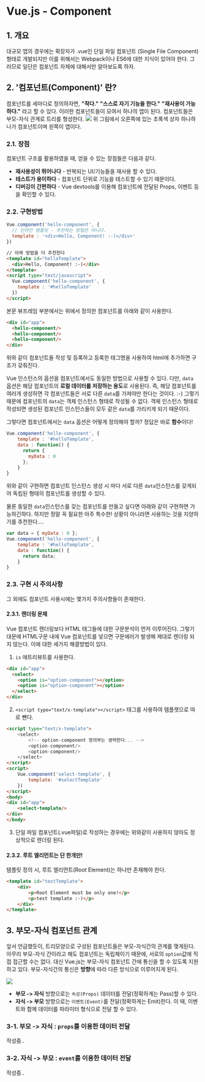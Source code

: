 # Vue.js - Component

## 1. 개요
대규모 앱의 경우에는 확장자가 .vue인 단일 파일 컴포넌트 (Single File Component) 형태로 개발되지만 이를 위해서는 Webpack이나 ES6에 대한 지식이 있어야 한다. 그러므로 일단은 컴포넌트 자체에 대해서만 알아보도록 하자.

## 2. '컴포넌트(Component)' 란?
컴포넌트를 세마디로 정의하자면, **"작다."** **"스스로 자기 기능을 한다."** **"재사용이 가능하다."** 라고 할 수 있다.
이러한 컴포넌트들이 모여서 하나의 앱이 된다. 컴포넌트들은 부모-자식 관계로 트리를 형성한다.
![](https://kr.vuejs.org/images/components.png)
위 그림에서 오른쪽에 있는 초록색 상자 하나하나가 컴포넌트이며 왼쪽이 앱이다.

### 2.1. 장점
컴포넌트 구조를 활용하였을 때, 얻을 수 있는 장점들은 다음과 같다.
* **재사용성이 뛰어나다** - 반복되는 UI/기능들을 재사용 할 수 있다.
* **테스트가 용이하다** - 컴포넌트 단위로 기능을 테스트할 수 있기 때문이다.
* **디버깅이 간편하다** - Vue devtools를 이용해 컴포넌트에 전달된 Props, 이벤트 등을 확인할 수 있다.

### 2.2. 구현방법
```javascript
Vue.component('hello-component', {
  // 인라인 템플릿 - 추천하는 방법은 아니다.
  template : '<div>Hello, Component! :-)</div>'
})
```
```html
// 아래 방법을 더 추천한다
<template id="helloTemplate">
  <div>Hello, Component! :-)</div>
</template>
<script type="text/javascript">
  Vue.component('hello-component', {
    template : '#helloTemplate'
  })
</script>
```
본문 뷰프레임 부분에서는 위에서 정의한 컴포넌트를 아래와 같이 사용한다.
```html
<div id="app">
  <hello-component/>
  <hello-component/>
  <hello-component/>
</div>
```
위와 같이 컴포넌트들 작성 및 등록하고 등록한 태그명을 사용하여 html에 추가하면 구조가 갖춰진다.

Vue 인스턴스의 옵션을 컴포넌트에서도 동일한 방법으로 사용할 수 있다. 다만, `data` 옵션은 해당 컴포넌트의 **로컬 데이터를 저장하는 용도**로 사용된다. 즉, 해당 컴포넌트를 여러개 생성하면 각 컴포넌트들은 서로 다른 `data`를 가져야만 한다는 것이다. :-) 그렇기 때문에 컴포넌트의 `data`는 객체 인스턴스 형태로 작성될 수 없다. 객체 인스턴스 형태로 작성되면 생성된 컴포넌트 인스턴스들이 모두 같은 `data`를 가리키게 되기 때문이다.

그렇다면 컴포넌트에서는 `data` 옵션은 어떻게 정의해야 할까? 정답은 바로 **함수**이다!

```javascript
Vue.component('hello-component', {
    template : '#helloTemplate',
    data : function() {
      return {
        myData : 0
      };
    }
}
```
위와 같이 구현하면 컴포넌트 인스턴스 생성 시 마다 서로 다른 `data`인스턴스를 갖게되어 독립된 형태의 컴포넌트를 생성할 수 있다.

물론 동일한 `data`인스턴스를 갖는 컴포넌트를 만들고 싶다면 아래와 같이 구현하면 가능하긴하다. 하지만 정말 꼭 필요한 아주 특수한! 상황이 아니라면 사용하는 것을 지양하기를 추천한다....
```javascript
var data = { myData : 0 };
Vue.component('hello-component', {
    template : '#helloTemplate',
    data : function() {
      return data;
    }
}
```

### 2.3. 구현 시 주의사항
그 외에도 컴포넌트 사용시에는 몇가지 주의사항들이 존재한다.
#### 2.3.1. 렌더링 문제
Vue 컴포넌트 렌더링보다 HTML 태그들에 대한 구문분석이 먼저 이루어진다. 그렇기 대문에 HTML구문 내에 Vue 컴포넌트를 넣으면 구문에러가 발생해 제대로 렌더링 되지 않는다. 이에 대한 세가지 해결방법이 있다.
1. `is` 애트리뷰트를 사용한다.
```html
<div id="app">
  <select>
    <option is="option-component"></option>
    <option is="option-component"></option>
  </select>
</div>
```
2. `<script type="text/x-template"></script>` 태그를 사용하여 템플렛으로 따로 뺀다.
```html
<script type="text/x-template">
	<select>
    	<!-- option-component 정의부는 생략한다... -->
        <option-component/>
        <option-component/>
    </select>
</script>
<script>
	Vue.component('select-template', {
		template: '#selectTemplate'
	})
</script>
<body>
<div id="app">
	<select-template/>
</div>
</body>
```
3. 단일 파일 컴포넌트(.vue파일)로 작성하는 경우에는 위와같이 사용하지 않아도 정상적으로 렌더링 된다.

#### 2.3.2. 루트 엘리먼트는 단 한개만!
템플릿 정의 시, 루트 엘리먼트(Root Element)는 하나만 존재해야 한다.
```html
<template id="testTemplate">
	<div>
   		<p>Root Element must be only one!</p>
        <p>test template :-)</p>
    </div>
</template>
```

## 3. 부모-자식 컴포넌트 관계
앞서 언급했듯이, 트리모양으로 구성된 컴포넌트들은 부모-자식간의 관계를 맺게된다. 아무리 부모-자식 간이라고 해도 컴포넌트는 독립체이기 때문에, 서로의  `option`값에 직접 접근할 수는 없다. 대신 Vue.js는 부모-자식 컴포넌트 간에 통신을 할 수 있도록 지원하고 있다. 부모-자식간의 통신은 **방향**에 따라 다른 방식으로 이루어지게 된다.

![](https://kr.vuejs.org/images/props-events.png)

* **부모 -> 자식** 방향으로는 `속성(Props)` 데이터를 전달(정확하게는 Pass)할 수 있다.
* **자식 -> 부모** 방향으로는 `이벤트(Event)`를 전달(정확하게는 Emit)한다. 이 때, 이벤트와 함께 데이터를 파라미터 형식으로 전달 할 수 있다.

### 3-1. 부모 -> 자식 : `props`를 이용한 데이터 전달
작성중..

### 3-2. 자식 -> 부모 : `event`를 이용한 데이터 전달
작성중..